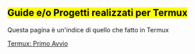 ## <mark>Guide e/o Progetti realizzati per Termux</mark>

Questa pagina è un'indice di quello che fatto in Termux

<a href="https://github.com/JDW-LZG/Termux-Project/blob/main/Primo-Avvio.md">Termux: Primo Avvio</a>
